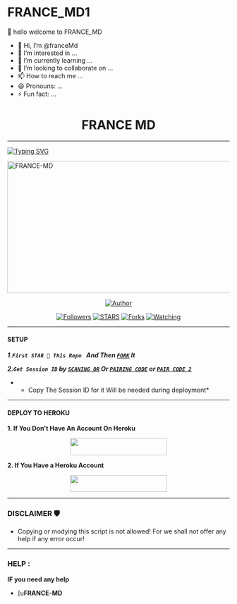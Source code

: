 # FRANCE_MD1
👋 hello welcome to FRANCE_MD
- 👋 Hi, I’m @franceMd
- 👀 I’m interested in ...
- 🌱 I’m currently learning ...
- 💞️ I’m looking to collaborate on ...
- 📫 How to reach me ...
- 😄 Pronouns: ...
- ⚡ Fun fact: ...

<!---
franceMd/franceMd is a ✨ special ✨ repository because its `README.md` (this file) appears on your GitHub profile.
You can click the Preview link to take a look at your changes.
--->
<h1 align="center"> FRANCE MD   </h1>
<p align="center">  

***
  
<a href="https://git.io/typing-svg"><img src="https://readme-typing-svg.demolab.com?font=Black+Ops+One&size=50&pause=1000&color=1BAFBAFF&center=true&width=910&height=100&lines=THANKS FOR CHOOSING +FRANCE-MD;MULTI+DEVICE+WHATSAPP+BOT;CREATED+BY+FRANCE+KING;RELEASED+22.2.2024" alt="Typing SVG" /></a>
  </p>
    <img alt="FRANCE-MD" width="700" height="300" src="https://files.catbox.moe/tvo4g6.jpg">
<p align="center">
<p align="center">
<a href="https://github.com/franceking1/France-Md"><img title="Author" src="https:///storage/emulated/0/Pictures/file-5ZqGWoCZAjsw7TH8k28raU.webpimg.shields.io/badge/FRANCE_MD-black?style=for-the-badge&logo=github"></a>
<p/>
<p align="center">
<a href="https://github.com/franceking1?tab=followers"><img title="Followers" src="https://img./storage/emulated/0/Pictures/file-5ZqGWoCZAjsw7TH8k28raU.webplabel=Followers&style=social"></a>
<a href="https://github.com/franceking1/france-Md/stargazers/"><img title="STARS" src="https://img.shields.io/github/stars/franceking1/france-Md?&style=social"></a>
<a href="https://github.com/franceking1/France-Md/network/members"><img title="Forks" src="https://img.shields.io/github/forks/franceking1/France-Md?style=social"></a>
<a href="https://github.com/franceking1/France-Md/watchers"><img title="Watching" src="https://img.shields.io/github/watchers/franceking1/France-Md?label=Watching&style=social"></a>
  
***

#### SETUP 

***1.`First STAR 🌟 This Repo ` And Then [`FORK`](https://github.com/franceking1/Flash-Md/fork) It***

***2.`Get Session ID` by [`SCANING QR`](https://the-france-scanner.onrender.com) Or [`PAIRING CODE`](https://king-france.vercel.app) or [`PAIR CODE 2`](https://the-france-md-sessions.onrender.com/pair)***

* - Copy The Session ID for it Will be needed during deployment*

***

#### DEPLOY TO HEROKU 
**1. If You Don't Have An Account On Heroku**
    <br>
<p align="center"><a href="https://signup.heroku.com">
 <img src="https://img.shields.io/badge/Create%20Account%20Now-blue?style=for-the-badge&logo=heroku" width="220" height="38.45"/></a></p>

**2. If You Have a Heroku Account**
    <br>
<p align="center"><a href="https://france-king.vercel.app"> <img src="https://img.shields.io/badge/DEPLOY%20NOW-blue?style=for-the-badge&logo=heroku" width="220" height="38.45"/></a></p>


***


### DISCLAIMER 🛡 
- Copying or modying this script is not allowed! For we shall not offer any help if any error occur!

***
### HELP :
**IF you need any help**
- [u**FRANCE-MD**
